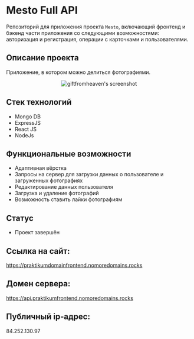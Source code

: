 # Mesto Full API

Репозиторий для приложения проекта `Mesto`, включающий фронтенд и бэкенд части приложения со следующими возможностями: авторизация и регистрация, операции с карточками и пользователями.

## Описание проекта

Приложение, в котором можно делиться фотографиями.

<p align="center">
  <img src="https://github.com/giftfromheaven/react-mesto-auth/blob/master/src/images/preview.png?raw=truee" alt="giftfromheaven's screenshot"/>
</p>


## Стек технологий

- Mongo DB
- ExpressJS
- React JS
- NodeJs

## Функциональные возможности

- Адаптивная вёрстка
- Запросы на сервер для загрузки данных о пользователе и загруженных фотографиях
- Редактирование данных пользователя
- Загрузка и удаление фотографий
- Возможность ставить лайки фотографиям

## Статус

- Проект завершён

## Ссылка на сайт:

https://praktikumdomainfrontend.nomoredomains.rocks

## Домен сервера:

https://api.praktikumfrontend.nomoredomains.rocks

## Публичный ip-адрес:

84.252.130.97
